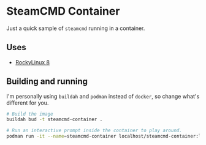 # SteamCMD Container

Just a quick sample of `steamcmd` running in a container.

## Uses

- [RockyLinux 8](https://hub.docker.com/r/rockylinux/rockylinux)

## Building and running

I'm personally using `buildah` and `podman` instead of `docker`, so change what's different for you.

```bash
# Build the image
buildah bud -t steamcmd-container .

# Run an interactive prompt inside the container to play around.
podman run -it --name=steamcmd-container localhost/steamcmd-container:latest bash
```